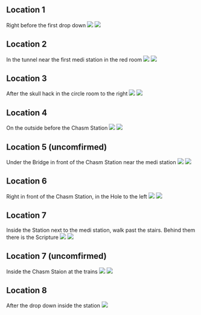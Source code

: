 ## Location 1
Right before the first drop down
![](images/20221121234633_1_edit.jpg)
![](images/20221121234652_1.jpg)
## Location 2
In the tunnel near the first medi station in the red room
![](images/20221122200911_1_edit.jpg)
![](images/20221122200903_1_edit.jpg)
## Location 3 
After the skull hack in the circle room to the right 
![](images/20221121235432_1_edit.jpg)
![](images/20221129014025_1.jpg)
## Location 4
On the outside before the Chasm Station
![](images/20221121235657_1_edit.jpg)
![](images/20221121235649_1.jpg)
## Location 5 (uncomfirmed)
Under the Bridge in front of the Chasm Station near the medi station
![](images/20221121235830_1_edit.jpg)
![](images/20221121235819_1_edit.jpg)
## Location 6
Right in front of the Chasm Station, in the Hole to the left
![](images/20221122202403_1_edit.jpg)
![](images/20221122202354_1.jpg)
## Location 7 
Inside the Station next to the medi station, walk past the stairs. Behind them there is the Scripture
![](images/20221129014830_1_edit.jpg)
![](images/20221129014814_1.jpg)
## Location 7 (uncomfirmed)
Inside the Chasm Staion at the trains
![](images/20221122000104_1_edit.jpg)
![](images/20221122000055_1_edit.jpg)
## Location 8
After the drop down inside the station
![](images/20221122000220_1_edit.jpg)
